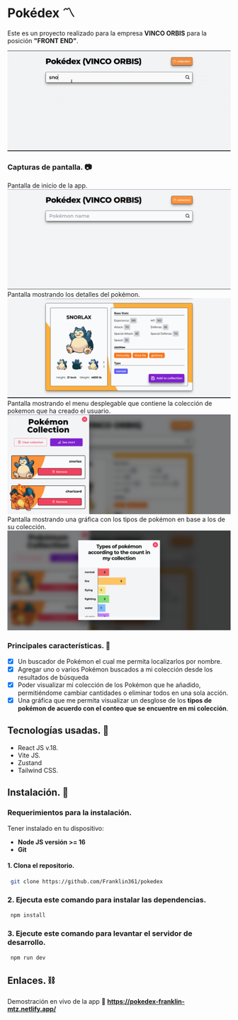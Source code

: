 # Pokédex 〽️

Este es un proyecto realizado para la empresa **VINCO ORBIS** para la posición **"FRONT END"**.

![Project view](/public/demo.gif)

### Capturas de pantalla. 📷

Pantalla de inicio de la app.
![screen 1](/public/screen-1.png)
Pantalla mostrando los detalles del pokémon.
![screen 2](/public/screen-2.png)
Pantalla mostrando el menu desplegable que contiene la colección de pokemon que ha creado el usuario.
![screen 3](/public/screen-3.png)
Pantalla mostrando una gráfica con los tipos de pokémon en base a los de su colección.
![screen 4](/public/screen-4.png)

### Principales características. 🧐

- [x] Un buscador de Pokémon el cual me permita localizarlos por nombre.
- [x] Agregar uno o varios Pokémon buscados a mi colección desde los resultados de búsqueda
- [x] Poder visualizar mi colección de los Pokémon que he añadido, permitiéndome cambiar cantidades o eliminar todos en una sola acción.
- [x] Una gráfica que me permita visualizar un desglose de los **tipos de pokémon de acuerdo con el conteo que se encuentre en mi colección**.

## Tecnologías usadas. 🧪

- React JS v.18.
- Vite JS.
- Zustand
- Tailwind CSS.

## Instalación. 🚀

### Requerimientos para la instalación.

Tener instalado en tu dispositivo:

- **Node JS versión >= 16**
- **Git**

#### 1. Clona el repositorio.

```bash
 git clone https://github.com/Franklin361/pokedex
```

### 2. Ejecuta este comando para instalar las dependencias.

```bash
 npm install
```

### 3. Ejecute este comando para levantar el servidor de desarrollo.

```bash
 npm run dev
```

## Enlaces. ⛓️

Demostración en vivo de la app
🔗 **https://pokedex-franklin-mtz.netlify.app/**
